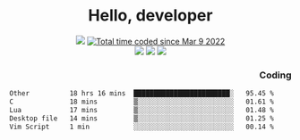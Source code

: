 # <div align='center' >Hello, developer</div>

<div align='center'>
  <a ><img src="https://img.shields.io/badge/dynamic/json?url=https%3A%2F%2Fapi.swo.moe%2Fstats%2Fgithub%2FFree-Aaron-Li&query=count&color=181717&label=GitHub&labelColor=282c34&logo=github&suffix=+follows&cacheSeconds=3600"></a>
  <a href="https://wakatime.com/@fe40087f-8eae-48dc-9950-ad0633db1591"><img src="https://wakatime.com/badge/user/fe40087f-8eae-48dc-9950-ad0633db1591.svg" alt="Total time coded since Mar 9 2022" /></a>
</div>
<div align='center'>
  <a><img src="https://img.shields.io/badge/Rookie-blue?style=plastic&logo=c&logoColor=blue&labelColor=F5B7DB"></a>
  <a><img src="https://img.shields.io/badge/Rookie-blue?style=plastic&logo=c%2B%2B&logoColor=blue&labelColor=F5B7DB"></a> 
  <a><img src="https://img.shields.io/badge/Rookie-blue?style=plastic&logo=python&logoColor=blue&labelColor=F5B7DB"></a> 
</div>

<div align='right'>
  <h3>Coding</h3>
</div>

<!--START_SECTION:waka-->

```txt
Other          18 hrs 16 mins  ████████████████████████░   95.45 %
C              18 mins         ▒░░░░░░░░░░░░░░░░░░░░░░░░   01.61 %
Lua            17 mins         ▒░░░░░░░░░░░░░░░░░░░░░░░░   01.48 %
Desktop file   14 mins         ▒░░░░░░░░░░░░░░░░░░░░░░░░   01.25 %
Vim Script     1 min           ░░░░░░░░░░░░░░░░░░░░░░░░░   00.14 %
```

<!--END_SECTION:waka-->




